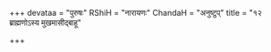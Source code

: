 +++
devataa = "पुरुषः"
RShiH = "नारायणः"
ChandaH = "अनुष्टुप्"
title = "१२ ब्राह्मणोऽस्य मुखमासीद्बाहू"

+++
